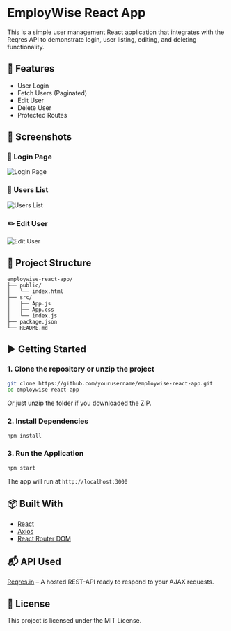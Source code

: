 # EmployWise React App

This is a simple user management React application that integrates with the Reqres API to demonstrate login, user listing, editing, and deleting functionality.

## 🚀 Features

- User Login
- Fetch Users (Paginated)
- Edit User
- Delete User
- Protected Routes

## 📸 Screenshots

### 🔐 Login Page
![Login Page](screenshots/login.png)

### 👥 Users List
![Users List](screenshots/users.png)

### ✏️ Edit User
![Edit User](screenshots/edit.png)

## 📂 Project Structure

```
employwise-react-app/
├── public/
│   └── index.html
├── src/
│   ├── App.js
│   ├── App.css
│   └── index.js
├── package.json
└── README.md
```

## ▶️ Getting Started

### 1. Clone the repository or unzip the project

```bash
git clone https://github.com/yourusername/employwise-react-app.git
cd employwise-react-app
```

Or just unzip the folder if you downloaded the ZIP.

### 2. Install Dependencies

```bash
npm install
```

### 3. Run the Application

```bash
npm start
```

The app will run at `http://localhost:3000`

## 📦 Built With

- [React](https://reactjs.org/)
- [Axios](https://axios-http.com/)
- [React Router DOM](https://reactrouter.com/)

## 📬 API Used

[Reqres.in](https://reqres.in) – A hosted REST-API ready to respond to your AJAX requests.

## 📝 License

This project is licensed under the MIT License.
